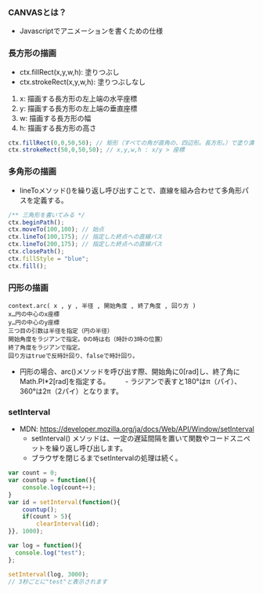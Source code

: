 ### CANVASとは？
- Javascriptでアニメーションを書くための仕様

### 長方形の描画
- ctx.fillRect(x,y,w,h): 塗りつぶし
- ctx.strokeRect(x,y,w,h): 塗りつぶしなし
1. x: 描画する長方形の左上端の水平座標
2. y: 描画する長方形の左上端の垂直座標
3. w: 描画する長方形の幅
4. h: 描画する長方形の高さ

```javascript
ctx.fillRect(0,0,50,50); // 矩形（すべての角が直角の、四辺形。長方形。）で塗り潰すエリアを指定する
ctx.strokeRect(50,0,50,50); // x,y,w,h : x/y > 座標
```    

### 多角形の描画
- lineToメソッド()を繰り返し呼び出すことで、直線を組み合わせて多角形パスを定義する。

```javascript
/** 三角形を書いてみる */
ctx.beginPath();
ctx.moveTo(100,100); // 始点
ctx.lineTo(100,175); // 指定した終点への直線パス
ctx.lineTo(200,175); // 指定した終点への直線パス
ctx.closePath();
ctx.fillStyle = "blue";
ctx.fill();
```

### 円形の描画
```text
context.arc( x , y , 半径 , 開始角度 , 終了角度 , 回り方 )
x…円の中心のx座標
y…円の中心のy座標
三つ目の引数は半径を指定（円の半径）
開始角度をラジアンで指定。0の時は右（時計の3時の位置）
終了角度をラジアンで指定。
回り方はtrueで反時計回り、falseで時計回り。
```
- 円形の場合、arc()メソッドを呼び出す際、開始角に0[rad]し、終了角にMath.PI*2[rad]を指定する。
　　- ラジアンで表すと180°はπ（パイ）、360°は2π（2パイ）となります。

###  setInterval
- MDN: https://developer.mozilla.org/ja/docs/Web/API/Window/setInterval
  - setInterval() メソッドは、一定の遅延間隔を置いて関数やコードスニペットを繰り返し呼び出します。
  - ブラウザを閉じるまでsetIntervalの処理は続く。

```javascript
var count = 0;
var countup = function(){
    console.log(count++);
}
var id = setInterval(function(){
    countup();
    if(count > 5){
        clearInterval(id);
}}, 1000);

var log = function(){
  console.log("test");
};

setInterval(log, 3000);
// 3秒ごとに"test"と表示されます
```